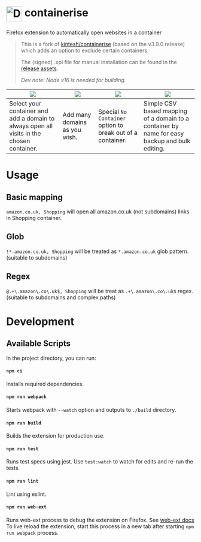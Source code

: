 # <img src="https://raw.githubusercontent.com/kintesh/containerise/master/static/icons/icon.png" alt="Drawing" width="42" align="top"/> containerise

Firefox extension to automatically open websites in a container

> This is a fork of [kintesh/containerise](https://github.com/kintesh/containerise) (based on the v3.9.0 release) which adds an option to exclude certain containers.
> 
> The (signed) .xpi file for manual installation can be found in the [release assets](https://github.com/berrnd/containerise/releases/latest).
>
> _Dev note: Node v16 is needed for building._

|![](https://raw.githubusercontent.com/kintesh/containerise/master/static/screenshots/1.png)  |  ![](https://raw.githubusercontent.com/kintesh/containerise/master/static/screenshots/2.png)  |  ![](https://raw.githubusercontent.com/kintesh/containerise/master/static/screenshots/3.png)  |  ![](https://raw.githubusercontent.com/kintesh/containerise/master/static/screenshots/4.png)|
| --- | --- | --- | --- |
|Select your container and add a domain to always open all visits in the chosen container. | Add many domains as you wish. | Special `No Container` option to break out of a container. | Simple CSV based mapping of a domain to a container by name for easy backup and bulk editing. |

# Usage

## Basic mapping

`amazon.co.uk, Shopping` will open all amazon.co.uk (not subdomains) links in Shopping container.

## Glob
`!*.amazon.co.uk, Shopping`  will be treated as `*.amazon.co.uk` glob pattern. (suitable to subdomains)

## Regex

`@.+\.amazon\.co\.uk$, Shopping` will be treat as `.+\.amazon\.co\.uk$` regex. (suitable to subdomains and complex paths)



# Development

## Available Scripts
In the project directory, you can run:

#### `npm ci`
Installs required dependencies. 

#### `npm run webpack`
Starts webpack with `--watch` option and outputs to `./build` directory.
 
#### `npm run build`
Builds the extension for production use.<br>

#### `npm run test`
Runs test specs using jest.
Use `test:watch` to watch for edits and re-run the tests.

#### `npm run lint`
Lint using eslint.

#### `npm run web-ext`
Runs web-ext process to debug the extension on Firefox. See [web-ext docs](https://github.com/mozilla/web-ext) <br/>
To live reload the extension, start this process in a new tab after starting `npm run webpack` process.
